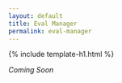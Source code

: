 ```yaml
---
layout: default
title: Eval Manager
permalink: eval-manager
---
```


{% include template-h1.html %}

_Coming Soon_
